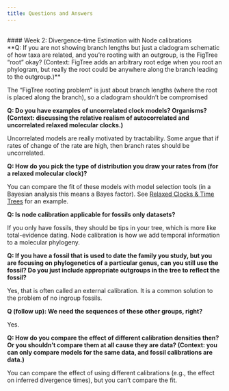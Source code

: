 ```yaml
---
title: Questions and Answers
---
```


<br>
#### Week 2: Divergence-time Estimation with Node calibrations

<br>
**Q: If you are not showing branch lengths but just a cladogram schematic of how taxa are related, and you’re rooting with an outgroup, is the FigTree “root” okay? (Context: FigTree adds an arbitrary root edge when you root an phylogram, but really the root could be anywhere along the branch leading to the outgroup.)**

The “FigTree rooting problem” is just about branch lengths (where the root is placed along the branch), so a cladogram shouldn’t be compromised

**Q: Do you have examples of uncorrelated clock models? Organisms? (Context: discussing the relative realism of autocorrelated and uncorrelated relaxed molecular clocks.)**

Uncorrelated models are really motivated by tractability. Some argue that if rates of change of the rate are high, then branch rates should be uncorrelated.

**Q: How do you pick the type of distribution you draw your rates from (for a relaxed molecular clock)?**

You can compare the fit of these models with model selection tools (in a Bayesian analysis this means a Bayes factor). See [Relaxed Clocks & Time Trees](https://revbayes.github.io/tutorials/clocks/) for an example.

**Q: Is node calibration applicable for fossils only datasets?**

If you only have fossils, they should be tips in your tree, which is more like total-evidence dating. Node calibration is how we add temporal information to a molecular phylogeny.

**Q: If you have a fossil that is used to date the family you study, but you are focusing on phylogenetics of a particular genus, can you still use the fossil? Do you just include appropriate outgroups in the tree to reflect the fossil?**

Yes, that is often called an external calibration. It is a common solution to the problem of no ingroup fossils.<br>

**Q (follow up): We need the sequences of these other groups, right?**

Yes.

**Q: How do you compare the effect of different calibration densities then? Or you shouldn’t compare them at all cause they are data? (Context: you can only compare models for the same data, and fossil calibrations are data.)**

You can compare the effect of using different calibrations (e.g., the effect on inferred divergence times), but you can’t compare the fit.
